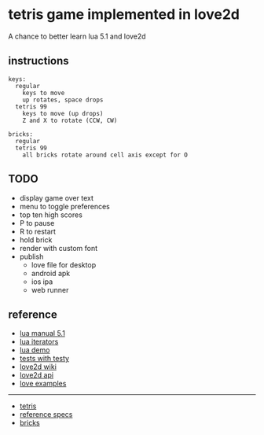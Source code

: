 # tetris game implemented in love2d

A chance to better learn lua 5.1 and love2d

## instructions

    keys:
      regular
        keys to move
        up rotates, space drops
      tetris 99
        keys to move (up drops)
        Z and X to rotate (CCW, CW)

    bricks:
      regular
      tetris 99
        all bricks rotate around cell axis except for O

## TODO

- display game over text
- menu to toggle preferences
- top ten high scores
- P to pause
- R to restart
- hold brick
- render with custom font
- publish
  - love file for desktop
  - android apk
  - ios ipa
  - web runner

## reference

- [lua manual 5.1](https://www.lua.org/manual/5.1/)
- [lua iterators](https://www.lua.org/manual/2.4/node31.html)
- [lua demo](https://www.lua.org/cgi-bin/demo)
- [tests with testy](https://github.com/siffiejoe/lua-testy)
- [love2d wiki](https://love2d.org/wiki/Main_Page)
- [love2d api](http://love2d-community.github.io/love-api/)
- [love examples](https://github.com/love2d-community/LOVE-Example-Browser/tree/master/examples)

---

- [tetris](https://en.wikipedia.org/wiki/Tetris)
- [reference specs](https://www.colinfahey.com/tetris/)
- [bricks](https://www.colinfahey.com/tetris/tetris_diagram_pieces_orientations_new.jpg)
